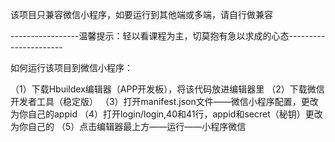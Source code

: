 该项目只兼容微信小程序，如要运行到其他端或多端，请自行做兼容

-----------------温馨提示：轻以看课程为主，切莫抱有急以求成的心态----------------------

如何运行该项目到微信小程序：

（1）下载Hbuildex编辑器（APP开发板），将该代码放进编辑器里
（2）下载微信开发者工具（稳定版）
（3）打开manifest.json文件——微信小程序配置，更改为你自己的appid
（4）打开login/login,40和41行，appid和secret（秘钥）更改为你自己的
（5）点击编辑器最上方——运行——小程序微信